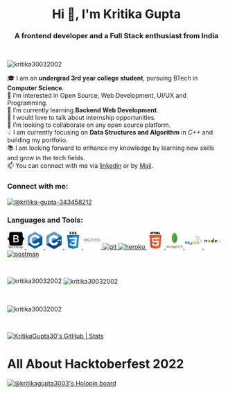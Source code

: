 <h1 align="center">Hi 👋, I'm Kritika Gupta</h1>
<h3 align="center">A frontend developer and a Full Stack enthusiast from India</h3>

<br>

<p align="left"> <img src="https://komarev.com/ghpvc/?username=kritika30032002&label=Profile%20views&color=0e75b6&style=flat" alt="kritika30032002" /> </p>

🎓 I am an **undergrad 3rd year college student**, pursuing BTech in **Computer Science**. <br>
👀 I’m interested in Open Source, Web Development, UI/UX and Programming. <br>
🌱 I’m currently learning **Backend Web Development**. <br>
💬 I would love to talk about internship opportunities. <br>
💞️ I’m looking to collaborate on any open source platform. <br>
💡 I am currently focusing on **Data Structures and Algorithm** in *C++* and building my portfolio. <br>
📚 I am looking forward to enhance my knowledge by learning new skills and grow in the tech fields. <br>
📫 You can connect with me via  [linkedin](https://www.linkedin.com/in/kritika-gupta-343458212/) or by [Mail](kritikagupta3003@gmail.com).


<h3 align="left">Connect with me:</h3>
<p align="left">  
<a href="https://www.linkedin.com/in/kritika-gupta-343458212/" target="blank"><img align="center" src="https://raw.githubusercontent.com/rahuldkjain/github-profile-readme-generator/master/src/images/icons/Social/linked-in-alt.svg" alt="@kritika-gupta-343458212" height="30" width="40" /></a>
</p>

<h3 align="left">Languages and Tools:</h3>

<p align="left"> <a href="https://getbootstrap.com" target="_blank" rel="noreferrer"> <img src="https://raw.githubusercontent.com/devicons/devicon/master/icons/bootstrap/bootstrap-plain-wordmark.svg" alt="bootstrap" width="40" height="40"/> </a> <a href="https://www.cprogramming.com/" target="_blank" rel="noreferrer"> <img src="https://raw.githubusercontent.com/devicons/devicon/master/icons/c/c-original.svg" alt="c" width="40" height="40"/> </a> <a href="https://www.w3schools.com/cpp/" target="_blank" rel="noreferrer"> <img src="https://raw.githubusercontent.com/devicons/devicon/master/icons/cplusplus/cplusplus-original.svg" alt="cplusplus" width="40" height="40"/> </a> <a href="https://www.w3schools.com/css/" target="_blank" rel="noreferrer"> <img src="https://raw.githubusercontent.com/devicons/devicon/master/icons/css3/css3-original-wordmark.svg" alt="css3" width="40" height="40"/> </a> <a href="https://expressjs.com" target="_blank" rel="noreferrer"> <img src="https://raw.githubusercontent.com/devicons/devicon/master/icons/express/express-original-wordmark.svg" alt="express" width="40" height="40"/> </a> <a href="https://git-scm.com/" target="_blank" rel="noreferrer"> <img src="https://www.vectorlogo.zone/logos/git-scm/git-scm-icon.svg" alt="git" width="40" height="40"/> </a> <a href="https://heroku.com" target="_blank" rel="noreferrer"> <img src="https://www.vectorlogo.zone/logos/heroku/heroku-icon.svg" alt="heroku" width="40" height="40"/> </a> <a href="https://www.w3.org/html/" target="_blank" rel="noreferrer"> <img src="https://raw.githubusercontent.com/devicons/devicon/master/icons/html5/html5-original-wordmark.svg" alt="html5" width="40" height="40"/> </a> <a href="https://www.mongodb.com/" target="_blank" rel="noreferrer"> <img src="https://raw.githubusercontent.com/devicons/devicon/master/icons/mongodb/mongodb-original-wordmark.svg" alt="mongodb" width="40" height="40"/> </a> <a href="https://www.mysql.com/" target="_blank" rel="noreferrer"> <img src="https://raw.githubusercontent.com/devicons/devicon/master/icons/mysql/mysql-original-wordmark.svg" alt="mysql" width="40" height="40"/> </a> <a href="https://nodejs.org" target="_blank" rel="noreferrer"> <img src="https://raw.githubusercontent.com/devicons/devicon/master/icons/nodejs/nodejs-original-wordmark.svg" alt="nodejs" width="40" height="40"/> </a> <a href="https://postman.com" target="_blank" rel="noreferrer"> <img src="https://www.vectorlogo.zone/logos/getpostman/getpostman-icon.svg" alt="postman" width="40" height="40"/> </a> </p>

<br>

<p><img align="left" src="https://github-readme-stats.vercel.app/api/top-langs?username=kritika30032002&show_icons=true&locale=en&layout=compact" alt="kritika30032002" /></p>
<p>&nbsp;<img align="center" src="https://github-readme-stats.vercel.app/api?username=kritika30032002&show_icons=true&locale=en" alt="kritika30032002" /></p>
<br>
<p><img align="center" src="https://github-readme-streak-stats.herokuapp.com/?user=kritika30032002&" alt="kritika30032002" /></p>

<br>

[![KritikaGupta30's GitHub | Stats](https://stats.quine.sh/KritikaGupta30/github?theme=light)](https://quine.sh)

<h1>All About Hacktoberfest 2022 </h1>

[![@kritikagupta3003's Holopin board](https://holopin.me/kritikagupta3003)](https://holopin.io/@kritikagupta3003)
